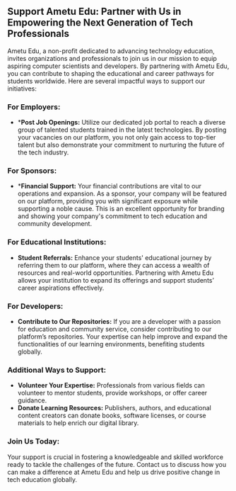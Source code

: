 ## Support Ametu Edu: Partner with Us in Empowering the Next Generation of Tech Professionals

Ametu Edu, a non-profit dedicated to advancing technology education, invites organizations and professionals to join us in our mission to equip aspiring computer scientists and developers. By partnering with Ametu Edu, you can contribute to shaping the educational and career pathways for students worldwide. Here are several impactful ways to support our initiatives:

### For Employers:
- ***Post Job Openings:** Utilize our dedicated job portal to reach a diverse group of talented students trained in the latest technologies. By posting your vacancies on our platform, you not only gain access to top-tier talent but also demonstrate your commitment to nurturing the future of the tech industry.

### For Sponsors:
- ***Financial Support:** Your financial contributions are vital to our operations and expansion. As a sponsor, your company will be featured on our platform, providing you with significant exposure while supporting a noble cause. This is an excellent opportunity for branding and showing your company's commitment to tech education and community development.

### For Educational Institutions:
- **Student Referrals:** Enhance your students' educational journey by referring them to our platform, where they can access a wealth of resources and real-world opportunities. Partnering with Ametu Edu allows your institution to expand its offerings and support students’ career aspirations effectively.

### For Developers:
- **Contribute to Our Repositories:** If you are a developer with a passion for education and community service, consider contributing to our platform’s repositories. Your expertise can help improve and expand the functionalities of our learning environments, benefiting students globally.

### Additional Ways to Support:
- **Volunteer Your Expertise:** Professionals from various fields can volunteer to mentor students, provide workshops, or offer career guidance.
- **Donate Learning Resources:** Publishers, authors, and educational content creators can donate books, software licenses, or course materials to help enrich our digital library.

### Join Us Today:
Your support is crucial in fostering a knowledgeable and skilled workforce ready to tackle the challenges of the future. Contact us to discuss how you can make a difference at Ametu Edu and help us drive positive change in tech education globally.
